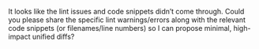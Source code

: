 It looks like the lint issues and code snippets didn’t come through. Could you please share the specific lint warnings/errors along with the relevant code snippets (or filenames/line numbers) so I can propose minimal, high-impact unified diffs?